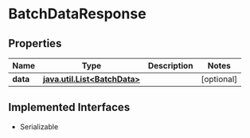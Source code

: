 

# BatchDataResponse


## Properties

Name | Type | Description | Notes
------------ | ------------- | ------------- | -------------
**data** | [**java.util.List&lt;BatchData&gt;**](BatchData.md) |  |  [optional]


## Implemented Interfaces

* Serializable


